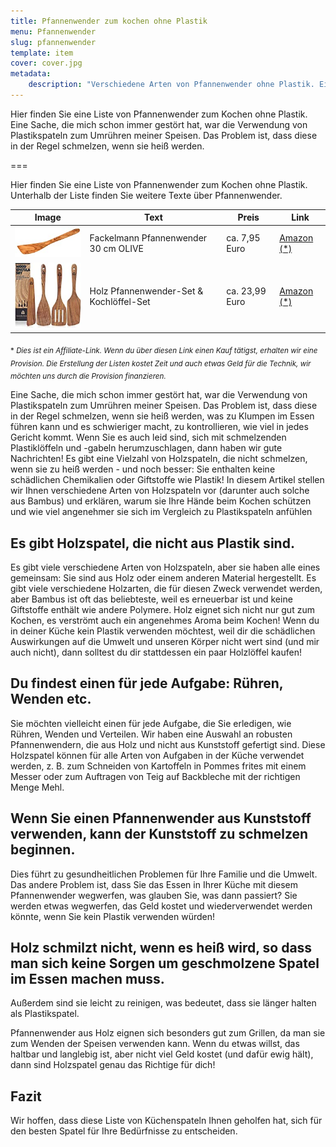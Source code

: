 ```yaml
---
title: Pfannenwender zum kochen ohne Plastik
menu: Pfannenwender
slug: pfannenwender
template: item
cover: cover.jpg
metadata:
    description: "Verschiedene Arten von Pfannenwender ohne Plastik. Eine einfache und günstige Art um auf Plastik beim kochen zu verzichten."
---
```


Hier finden Sie eine Liste von Pfannenwender zum Kochen ohne Plastik. Eine Sache, die mich schon immer gestört hat, war die Verwendung von Plastikspateln zum Umrühren meiner Speisen. Das Problem ist, dass diese in der Regel schmelzen, wenn sie heiß werden.

===

Hier finden Sie eine Liste von Pfannenwender zum Kochen ohne Plastik. Unterhalb der Liste finden Sie weitere Texte über Pfannenwender.

| Image | Text | Preis | Link |
|-------|--------|--------|--------|
| ![Fackelmann Pfannenwender](fackelmann.jpg) | Fackelmann Pfannenwender 30 cm OLIVE | ca. 7,95 Euro | [Amazon (*)](https://www.amazon.de/FACKELMANN-Pfannenwender-K%C3%BCchenhelfer-Oliven-Holz-unverkennbarer/dp/B000MV4CME?keywords=holz%2Bpfannenwender&qid=1673123560&sprefix=holz%2Bpf%2Caps%2C513&sr=8-7&th=1&linkCode=ll1&tag=ledlampvergde-21&linkId=28352aa194ec2827b5692462de5d290c&language=de_DE&ref_=as_li_ss_tl) |
| ![Pfannenwender-Set](set.jpg) | Holz Pfannenwender-Set & Kochlöffel-Set | ca. 23,99 Euro | [Amazon (*)](https://amzn.to/3IGijHy) |


 <sub>\* *Dies ist ein Affiliate-Link. Wenn du über diesen Link einen Kauf tätigst, erhalten wir eine Provision. Die Erstellung der Listen kostet Zeit und auch etwas Geld für die Technik, wir möchten uns durch die Provision finanzieren.*</sub>

Eine Sache, die mich schon immer gestört hat, war die Verwendung von Plastikspateln zum Umrühren meiner Speisen. Das Problem ist, dass diese in der Regel schmelzen, wenn sie heiß werden, was zu Klumpen im Essen führen kann und es schwieriger macht, zu kontrollieren, wie viel in jedes Gericht kommt. Wenn Sie es auch leid sind, sich mit schmelzenden Plastiklöffeln und -gabeln herumzuschlagen, dann haben wir gute Nachrichten! Es gibt eine Vielzahl von Holzspateln, die nicht schmelzen, wenn sie zu heiß werden - und noch besser: Sie enthalten keine schädlichen Chemikalien oder Giftstoffe wie Plastik! In diesem Artikel stellen wir Ihnen verschiedene Arten von Holzspateln vor (darunter auch solche aus Bambus) und erklären, warum sie Ihre Hände beim Kochen schützen und wie viel angenehmer sie sich im Vergleich zu Plastikspateln anfühlen

## Es gibt Holzspatel, die nicht aus Plastik sind.

Es gibt viele verschiedene Arten von Holzspateln, aber sie haben alle eines gemeinsam: Sie sind aus Holz oder einem anderen Material hergestellt. Es gibt viele verschiedene Holzarten, die für diesen Zweck verwendet werden, aber Bambus ist oft das beliebteste, weil es erneuerbar ist und keine Giftstoffe enthält wie andere Polymere. Holz eignet sich nicht nur gut zum Kochen, es verströmt auch ein angenehmes Aroma beim Kochen! Wenn du in deiner Küche kein Plastik verwenden möchtest, weil dir die schädlichen Auswirkungen auf die Umwelt und unseren Körper nicht wert sind (und mir auch nicht), dann solltest du dir stattdessen ein paar Holzlöffel kaufen!

## Du findest einen für jede Aufgabe: Rühren, Wenden etc.

Sie möchten vielleicht einen für jede Aufgabe, die Sie erledigen, wie Rühren, Wenden und Verteilen. Wir haben eine Auswahl an robusten Pfannenwendern, die aus Holz und nicht aus Kunststoff gefertigt sind. Diese Holzspatel können für alle Arten von Aufgaben in der Küche verwendet werden, z. B. zum Schneiden von Kartoffeln in Pommes frites mit einem Messer oder zum Auftragen von Teig auf Backbleche mit der richtigen Menge Mehl.

## Wenn Sie einen Pfannenwender aus Kunststoff verwenden, kann der Kunststoff zu schmelzen beginnen.

Dies führt zu gesundheitlichen Problemen für Ihre Familie und die Umwelt. Das andere Problem ist, dass Sie das Essen in Ihrer Küche mit diesem Pfannenwender wegwerfen, was glauben Sie, was dann passiert? Sie werden etwas wegwerfen, das Geld kostet und wiederverwendet werden könnte, wenn Sie kein Plastik verwenden würden!

## Holz schmilzt nicht, wenn es heiß wird, so dass man sich keine Sorgen um geschmolzene Spatel im Essen machen muss.
Außerdem sind sie leicht zu reinigen, was bedeutet, dass sie länger halten als Plastikspatel.

Pfannenwender aus Holz eignen sich besonders gut zum Grillen, da man sie zum Wenden der Speisen verwenden kann. Wenn du etwas willst, das haltbar und langlebig ist, aber nicht viel Geld kostet (und dafür ewig hält), dann sind Holzspatel genau das Richtige für dich!

## Fazit

Wir hoffen, dass diese Liste von Küchenspateln Ihnen geholfen hat, sich für den besten Spatel für Ihre Bedürfnisse zu entscheiden. 